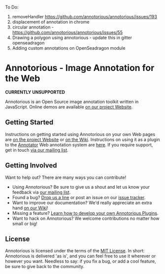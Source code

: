 To Do:
1. removeHandler https://github.com/annotorious/annotorious/issues/193
2. displacement of annotation in chrome
3. circular annotation - https://github.com/annotorious/annotorious/issues/55
4. Drawing a polygon using annotorious - update this in gitter openseadragon
6. Adding custom annotations on OpenSeadragon module

# Annotorious - Image Annotation for the Web

**CURRENTLY UNSUPPORTED**

Annotorious is an Open Source image annotation toolkit written in JavaScript. Online demos are available
[on our project Website](https://annotorious.github.io).

## Getting Started

Instructions on getting started using Annotorious on your own Web pages are [on the project Website](https://annotorious.github.io/getting-started.html) or
[on the Wiki](https://github.com/annotorious/annotorious/wiki/Getting-Started). Instructions on using it as a plugin to the
[Annotator](http://okfnlabs.org/projects/annotator/) Web annotation system are [here](http://annotorious.github.io/plug-outs/okfn-annotator.html).
If you require support, get in touch [via our mailing list](https://groups.google.com/forum/#!forum/annotorious).

## Getting Involved

Want to help out? There are many ways you can contribute!

* Using Annotorious? Be sure to give us a shout and let us know your feedback via [our mailing list](https://groups.google.com/forum/#!forum/annotorious).
* Found a bug? [Drop us a line](https://groups.google.com/forum/#!forum/annotorious) or post an issue on our [issue tracker](https://github.com/annotorious/annotorious/issues).
* Want to improve our documentation? We'd really appreciate an extra hand [on our Wiki](https://github.com/annotorious/annotorious/wiki)!
* Missing a feature? [Learn how to develop your own Annotorious Plugins](https://github.com/annotorious/annotorious/wiki/Developing-Plugins).
* Want to hack on Annotorious? We welcome contributions no matter how small or big!

## License

Annotorious is licensed under the terms of the [MIT License](mit-license.txt). In short: Annotorious is delivered 'as is', and you can feel free to use it wherever or however you want. Needless to say: if you fix a bug, or add a cool feature, be sure to give back to the community.
